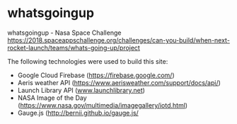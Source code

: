 # whatsgoingup
whatsgoingup - Nasa Space Challenge
https://2018.spaceappschallenge.org/challenges/can-you-build/when-next-rocket-launch/teams/whats-going-up/project

The following technologies were used to build this site:

-	Google Cloud Firebase (https://firebase.google.com/)
-	Aeris weather API (https://www.aerisweather.com/support/docs/api/) 
-	Launch Library API (www.launchlibrary.net)
-	NASA Image of the Day (https://www.nasa.gov/multimedia/imagegallery/iotd.html) 
-	Gauge.js (http://bernii.github.io/gauge.js/
